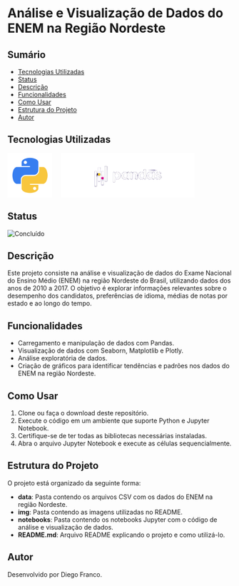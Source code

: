 # Análise e Visualização de Dados do ENEM na Região Nordeste

## Sumário

- [Tecnologias Utilizadas](#tecnologias-utilizadas)
- [Status](#status)
- [Descrição](#descrição)
- [Funcionalidades](#funcionalidades)
- [Como Usar](#como-usar)
- [Estrutura do Projeto](#estrutura-do-projeto)
- [Autor](#autor)

## Tecnologias Utilizadas

<div style="display: flex; flex-direction: row;">
  <div style="margin-right: 20px; display: flex; justify-content: flex-start;">
    <img src="img/python.png" alt="Logo Python" width="100"/>
  </div>
  <div style="margin-right: 20px; display: flex; justify-content: flex-end;">
    <img src="img/pandas.png" alt="Logo Pandas" width="300"/>
  </div>
</div>

## Status

![Concluído](http://img.shields.io/static/v1?label=STATUS&message=CONCLUÍDO&color=GREEN&style=for-the-badge)

## Descrição

Este projeto consiste na análise e visualização de dados do Exame Nacional do Ensino Médio (ENEM) na região Nordeste do Brasil, utilizando dados dos anos de 2010 a 2017. O objetivo é explorar informações relevantes sobre o desempenho dos candidatos, preferências de idioma, médias de notas por estado e ao longo do tempo.

## Funcionalidades

- Carregamento e manipulação de dados com Pandas.
- Visualização de dados com Seaborn, Matplotlib e Plotly.
- Análise exploratória de dados.
- Criação de gráficos para identificar tendências e padrões nos dados do ENEM na região Nordeste.

## Como Usar

1. Clone ou faça o download deste repositório.
2. Execute o código em um ambiente que suporte Python e Jupyter Notebook.
3. Certifique-se de ter todas as bibliotecas necessárias instaladas.
4. Abra o arquivo Jupyter Notebook e execute as células sequencialmente.

## Estrutura do Projeto

O projeto está organizado da seguinte forma:

- **data**: Pasta contendo os arquivos CSV com os dados do ENEM na região Nordeste.
- **img**: Pasta contendo as imagens utilizadas no README.
- **notebooks**: Pasta contendo os notebooks Jupyter com o código de análise e visualização de dados.
- **README.md**: Arquivo README explicando o projeto e como utilizá-lo.

## Autor

Desenvolvido por Diego Franco.
